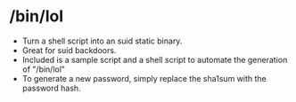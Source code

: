 # /bin/lol
- Turn a shell script into an suid static binary. 
- Great for suid backdoors. 
- Included is a sample script and a shell script to automate the generation of "/bin/lol"
- To generate a new password, simply replace the sha1sum with the password hash.
